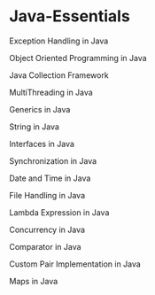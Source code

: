 # Java-Essentials

Exception Handling in Java

Object Oriented Programming in Java

Java Collection Framework

MultiThreading in Java

Generics in Java

String in Java

Interfaces in Java

Synchronization in Java

Date and Time in Java

File Handling in Java

Lambda Expression in Java

Concurrency in Java

Comparator in Java

Custom Pair Implementation in Java

Maps in Java
